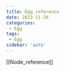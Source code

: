 ```yaml
---
title: Egg_reference
date: 2022-11-26
categories:
 - Egg
tags:
 - Egg
sidebar: 'auto'
---
```


[[Node_reference]]


